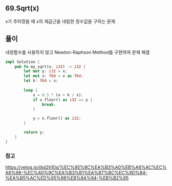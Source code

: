 ## 69.Sqrt(x)

x가 주어졌을 때 x의 제곱근을 내림한 정수값을 구하는 문제

## 풀이

내장함수를 사용하지 않고 Newton-Raphson Method를 구현하여 문제 해결

```rust
impl Solution {
    pub fn my_sqrt(x: i32) -> i32 {
        let mut y: i32 = x;
        let mut x: f64 = x as f64;
        let k: f64 = x;
        
        loop {
            x = 0.5 * (x + k / x);
            if x.floor() as i32 == y {
                break;
            }

            y = x.floor() as i32;
        }

        return y;
    }
}
```

### 참고

https://velog.io/@d2h10s/%EC%95%8C%EA%B3%A0%EB%A6%AC%EC%A6%98-%EC%A0%9C%EA%B3%B1%EA%B7%BC%EC%9D%84-%EA%B5%AC%ED%95%98%EB%8A%94-%EB%B2%95

